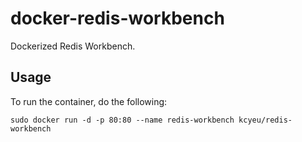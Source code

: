 # docker-redis-workbench

Dockerized Redis Workbench.

## Usage

To run the container, do the following:

```
sudo docker run -d -p 80:80 --name redis-workbench kcyeu/redis-workbench
```

